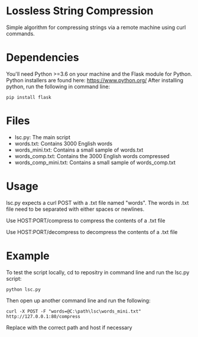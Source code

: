 # Lossless String Compression
Simple algorithm for compressing strings via a remote machine using curl commands.

# Dependencies
You'll need Python >=3.6 on your machine and the Flask module for Python.
Python installers are found here: https://www.python.org/
After installing python, run the following in command line:
```
pip install flask
```

# Files
- lsc.py: The main script
- words.txt: Contains 3000 English words
- words_mini.txt: Contains a small sample of words.txt
- words_comp.txt: Contains the 3000 English words compressed
- words_comp_mini.txt: Contains a small sample of words_comp.txt

# Usage
lsc.py expects a curl POST with a .txt file named "words". The words in .txt file need to be separated with either spaces or newlines.

Use HOST:PORT/compress to compress the contents of a .txt file

Use HOST:PORT/decompress to decompress the contents of a .txt file

# Example
To test the script locally, cd to repositry in command line and run the lsc.py script:
```
python lsc.py
```

Then open up another command line and run the following:
```
curl -X POST -F "words=@C:\path\lsc\words_mini.txt" http://127.0.0.1:80/compress
```
Replace with the correct path and host if necessary 

